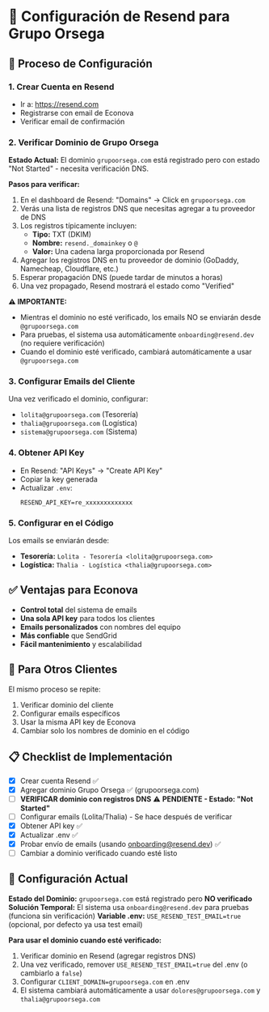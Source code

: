# 📧 Configuración de Resend para Grupo Orsega

## 🎯 Proceso de Configuración

### 1. **Crear Cuenta en Resend**
- Ir a: https://resend.com
- Registrarse con email de Econova
- Verificar email de confirmación

### 2. **Verificar Dominio de Grupo Orsega**
**Estado Actual:** El dominio `grupoorsega.com` está registrado pero con estado "Not Started" - necesita verificación DNS.

**Pasos para verificar:**
1. En el dashboard de Resend: "Domains" → Click en `grupoorsega.com`
2. Verás una lista de registros DNS que necesitas agregar a tu proveedor de DNS
3. Los registros típicamente incluyen:
   - **Tipo:** TXT (DKIM)
   - **Nombre:** `resend._domainkey` o `@`
   - **Valor:** Una cadena larga proporcionada por Resend
4. Agregar los registros DNS en tu proveedor de dominio (GoDaddy, Namecheap, Cloudflare, etc.)
5. Esperar propagación DNS (puede tardar de minutos a horas)
6. Una vez propagado, Resend mostrará el estado como "Verified"

**⚠️ IMPORTANTE:** 
- Mientras el dominio no esté verificado, los emails NO se enviarán desde `@grupoorsega.com`
- Para pruebas, el sistema usa automáticamente `onboarding@resend.dev` (no requiere verificación)
- Cuando el dominio esté verificado, cambiará automáticamente a usar `@grupoorsega.com`

### 3. **Configurar Emails del Cliente**
Una vez verificado el dominio, configurar:
- `lolita@grupoorsega.com` (Tesorería)
- `thalia@grupoorsega.com` (Logística)  
- `sistema@grupoorsega.com` (Sistema)

### 4. **Obtener API Key**
- En Resend: "API Keys" → "Create API Key"
- Copiar la key generada
- Actualizar `.env`:
  ```env
  RESEND_API_KEY=re_xxxxxxxxxxxxx
  ```

### 5. **Configurar en el Código**
Los emails se enviarán desde:
- **Tesorería:** `Lolita - Tesorería <lolita@grupoorsega.com>`
- **Logística:** `Thalia - Logística <thalia@grupoorsega.com>`

## ✅ Ventajas para Econova

- **Control total** del sistema de emails
- **Una sola API key** para todos los clientes
- **Emails personalizados** con nombres del equipo
- **Más confiable** que SendGrid
- **Fácil mantenimiento** y escalabilidad

## 🔄 Para Otros Clientes

El mismo proceso se repite:
1. Verificar dominio del cliente
2. Configurar emails específicos
3. Usar la misma API key de Econova
4. Cambiar solo los nombres de dominio en el código

## 📋 Checklist de Implementación

- [x] Crear cuenta Resend ✅
- [x] Agregar dominio Grupo Orsega ✅ (grupoorsega.com)
- [ ] **VERIFICAR dominio con registros DNS** ⚠️ **PENDIENTE - Estado: "Not Started"**
- [ ] Configurar emails (Lolita/Thalia) - Se hace después de verificar
- [x] Obtener API key ✅
- [x] Actualizar .env ✅
- [x] Probar envío de emails (usando onboarding@resend.dev) ✅
- [ ] Cambiar a dominio verificado cuando esté listo

## 🔧 Configuración Actual

**Estado del Dominio:** `grupoorsega.com` está registrado pero **NO verificado**
**Solución Temporal:** El sistema usa `onboarding@resend.dev` para pruebas (funciona sin verificación)
**Variable .env:** `USE_RESEND_TEST_EMAIL=true` (opcional, por defecto ya usa test email)

**Para usar el dominio cuando esté verificado:**
1. Verificar dominio en Resend (agregar registros DNS)
2. Una vez verificado, remover `USE_RESEND_TEST_EMAIL=true` del .env (o cambiarlo a `false`)
3. Configurar `CLIENT_DOMAIN=grupoorsega.com` en .env
4. El sistema cambiará automáticamente a usar `dolores@grupoorsega.com` y `thalia@grupoorsega.com`


